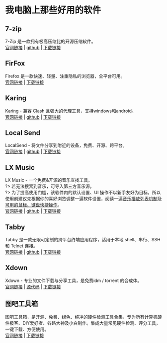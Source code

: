 # 我电脑上那些好用的软件
## 7-zip
7-Zip 是一款拥有极高压缩比的开源压缩软件。  
[官网链接](www.7-zip.org) | [github](https://github.com/ip7z/7zip) | [下载链接](/docs/download.md ':id=我电脑上那些好用的软件')
## FirFox
Firefox 是一款快速、轻量、注重隐私的浏览器，全平台可用。  
[官网链接](www.firefox.com) | [下载链接](https://dicomi.dpdns.org/#/docs/download?id=%e6%88%91%e7%94%b5%e8%84%91%e4%b8%8a%e9%82%a3%e4%ba%9b%e5%a5%bd%e7%94%a8%e7%9a%84%e8%bd%af%e4%bb%b6)
## Karing
Karing - 兼容 Clash 且强大的代理工具，支持windows和android。  
[官网链接](karing.app) | [github](https://github.com/KaringX/karing) | [下载链接](https://dicomi.dpdns.org/#/docs/download?id=%e6%88%91%e7%94%b5%e8%84%91%e4%b8%8a%e9%82%a3%e4%ba%9b%e5%a5%bd%e7%94%a8%e7%9a%84%e8%bd%af%e4%bb%b6)
## Local Send
LocalSend - 将文件分享到附近的设备，免费、开源、跨平台。  
[官网链接](localsend.org) | [github](github.com/localsend/localsend) | [下载链接](https://dicomi.dpdns.org/#/docs/download?id=%e6%88%91%e7%94%b5%e8%84%91%e4%b8%8a%e9%82%a3%e4%ba%9b%e5%a5%bd%e7%94%a8%e7%9a%84%e8%bd%af%e4%bb%b6)
## LX Music
LX Music - 一个免费&开源的音乐查找工具。  
?> 若无法搜索到音乐，可导入第三方音乐源。  
?> 为了提高使用门槛，该软件内的默认设置、UI 操作不以新手友好为目标，所以使用前建议先根据你的喜好浏览调整一遍软件设置，阅读一遍[音乐播放列表机制](https://lyswhut.github.io/lx-music-doc/desktop/faq/playlist)及[可用的鼠标、键盘快捷操作](https://lyswhut.github.io/lx-music-doc/desktop/faq/hotkey)。  
[官网链接](lxmusic.toside.cn) | [github](github.com/lyswhut/lx-music-desktop) | [下载链接](https://dicomi.dpdns.org/#/docs/download?id=%e6%88%91%e7%94%b5%e8%84%91%e4%b8%8a%e9%82%a3%e4%ba%9b%e5%a5%bd%e7%94%a8%e7%9a%84%e8%bd%af%e4%bb%b6)
## Tabby
Tabby 是一款无限可定制的跨平台终端应用程序，适用于本地 shell、串行、SSH 和 Telnet 连接。  
[官网链接](tabby.sh) | [github](github.com/Eugeny/tabby) | [下载链接](https://dicomi.dpdns.org/#/docs/download?id=%e6%88%91%e7%94%b5%e8%84%91%e4%b8%8a%e9%82%a3%e4%ba%9b%e5%a5%bd%e7%94%a8%e7%9a%84%e8%bd%af%e4%bb%b6)
## Xdown
Xdown - 专业的文件下载与分享工具，是免费idm / torrent 的合成体。  
[官网链接](www.xdown.org) | [源代码](opensource.xdown.org) | [下载链接](https://dicomi.dpdns.org/#/docs/download?id=%e6%88%91%e7%94%b5%e8%84%91%e4%b8%8a%e9%82%a3%e4%ba%9b%e5%a5%bd%e7%94%a8%e7%9a%84%e8%bd%af%e4%bb%b6)
## 图吧工具箱
图吧工具箱，是开源、免费、绿色、纯净的硬件检测工具合集，专为所有计算机硬件极客、DIY爱好者、各路大神及小白制作。集成大量常见硬件检测、评分工具，一键下载、方便使用。  
[官网链接](www.tbtool.cn) | [下载链接](https://dicomi.dpdns.org/#/docs/download?id=%e6%88%91%e7%94%b5%e8%84%91%e4%b8%8a%e9%82%a3%e4%ba%9b%e5%a5%bd%e7%94%a8%e7%9a%84%e8%bd%af%e4%bb%b6)
